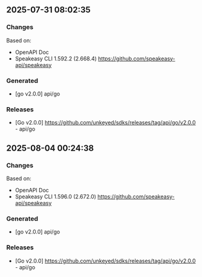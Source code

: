 

## 2025-07-31 08:02:35
### Changes
Based on:
- OpenAPI Doc  
- Speakeasy CLI 1.592.2 (2.668.4) https://github.com/speakeasy-api/speakeasy
### Generated
- [go v2.0.0] api/go
### Releases
- [Go v2.0.0] https://github.com/unkeyed/sdks/releases/tag/api/go/v2.0.0 - api/go

## 2025-08-04 00:24:38
### Changes
Based on:
- OpenAPI Doc  
- Speakeasy CLI 1.596.0 (2.672.0) https://github.com/speakeasy-api/speakeasy
### Generated
- [go v2.0.0] api/go
### Releases
- [Go v2.0.0] https://github.com/unkeyed/sdks/releases/tag/api/go/v2.0.0 - api/go